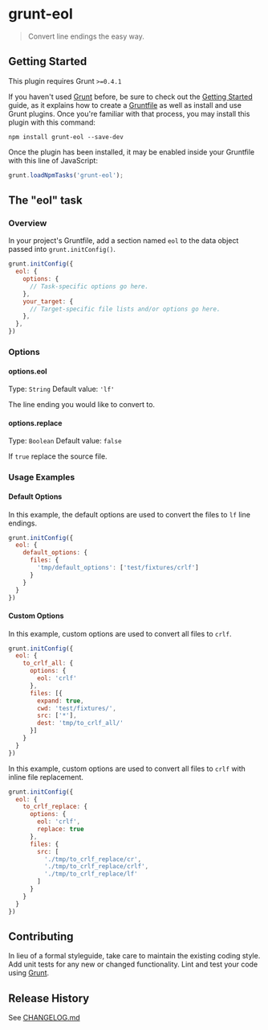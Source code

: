 # grunt-eol

> Convert line endings the easy way.

## Getting Started
This plugin requires Grunt `>=0.4.1`

If you haven't used [Grunt](http://gruntjs.com/) before, be sure to check out the [Getting Started](http://gruntjs.com/getting-started) guide, as it explains how to create a [Gruntfile](http://gruntjs.com/sample-gruntfile) as well as install and use Grunt plugins. Once you're familiar with that process, you may install this plugin with this command:

```shell
npm install grunt-eol --save-dev
```

Once the plugin has been installed, it may be enabled inside your Gruntfile with this line of JavaScript:

```js
grunt.loadNpmTasks('grunt-eol');
```

## The "eol" task

### Overview
In your project's Gruntfile, add a section named `eol` to the data object passed into `grunt.initConfig()`.

```js
grunt.initConfig({
  eol: {
    options: {
      // Task-specific options go here.
    },
    your_target: {
      // Target-specific file lists and/or options go here.
    },
  },
})
```

### Options

#### options.eol
Type: `String`
Default value: `'lf'`

The line ending you would like to convert to.

#### options.replace
Type: `Boolean`
Default value: `false`

If `true` replace the source file.

### Usage Examples

#### Default Options
In this example, the default options are used to convert the files to `lf` line endings.

```js
grunt.initConfig({
  eol: {
    default_options: {
      files: {
        'tmp/default_options': ['test/fixtures/crlf']
      }
    }
  }
})
```

#### Custom Options
In this example, custom options are used to convert all files to `crlf`.

```js
grunt.initConfig({
  eol: {
    to_crlf_all: {
      options: {
        eol: 'crlf'
      },
      files: [{
        expand: true,
        cwd: 'test/fixtures/',
        src: ['*'],
        dest: 'tmp/to_crlf_all/'
      }]
    }
  }
})
```

In this example, custom options are used to convert all files to `crlf` with inline file replacement.

```js
grunt.initConfig({
  eol: {
    to_crlf_replace: {
      options: {
        eol: 'crlf',
        replace: true
      },
      files: {
        src: [
          './tmp/to_crlf_replace/cr',
          './tmp/to_crlf_replace/crlf',
          './tmp/to_crlf_replace/lf'
        ]
      }
    }
  }
})
```

## Contributing
In lieu of a formal styleguide, take care to maintain the existing coding style. Add unit tests for any new or changed functionality. Lint and test your code using [Grunt](http://gruntjs.com/).

## Release History
See [CHANGELOG.md](https://github.com/psyrendust/grunt-eol/blob/master/CHANGELOG.md)
